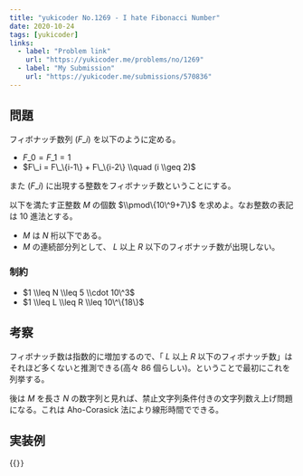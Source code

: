 ```yaml
---
title: "yukicoder No.1269 - I hate Fibonacci Number"
date: 2020-10-24
tags: [yukicoder]
links:
  - label: "Problem link"
    url: "https://yukicoder.me/problems/no/1269"
  - label: "My Submission"
    url: "https://yukicoder.me/submissions/570836"
---
```


## 問題

フィボナッチ数列 $(F\_i)$ を以下のように定める。

- $F\_0 = F\_1 = 1$
- $F\_i = F\_\{i-1\} + F\_\{i-2\} \\quad (i \\geq 2)$

また $(F\_i)$ に出現する整数をフィボナッチ数ということにする。

以下を満たす正整数 $M$ の個数 $\\pmod\{10\^9+7\}$ を求めよ。なお整数の表記は 10 進法とする。

- $M$ は $N$ 桁以下である。
- $M$ の連続部分列として、 $L$ 以上 $R$ 以下のフィボナッチ数が出現しない。

### 制約

- $1 \\leq N \\leq 5 \\cdot 10\^3$
- $1 \\leq L \\leq R \\leq 10\^\{18\}$

## 考察

フィボナッチ数は指数的に増加するので、「 $L$ 以上 $R$ 以下のフィボナッチ数」はそれほど多くないと推測できる(高々 86 個らしい)。ということで最初にこれを列挙する。

後は $M$ を長さ $N$ の数字列と見れば、禁止文字列条件付きの文字列数え上げ問題になる。これは Aho-Corasick 法により線形時間でできる。

## 実装例

{{<code file="0.cpp" language="cpp">}}
